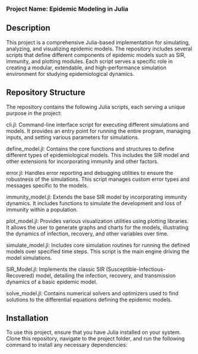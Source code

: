 ### Project Name: Epidemic Modeling in Julia
## Description
This project is a comprehensive Julia-based implementation for simulating, analyzing, and visualizing epidemic models. The repository includes several scripts that define different components of epidemic models such as SIR, immunity, and plotting modules. Each script serves a specific role in creating a modular, extendable, and high-performance simulation environment for studying epidemiological dynamics.

## Repository Structure
The repository contains the following Julia scripts, each serving a unique purpose in the project:

cli.jl: Command-line interface script for executing different simulations and models. It provides an entry point for running the entire program, managing inputs, and setting various parameters for simulations.

define_model.jl: Contains the core functions and structures to define different types of epidemiological models. This includes the SIR model and other extensions for incorporating immunity and other factors.

error.jl: Handles error reporting and debugging utilities to ensure the robustness of the simulations. This script manages custom error types and messages specific to the models.

immunity_model.jl: Extends the base SIR model by incorporating immunity dynamics. It includes functions to simulate the development and loss of immunity within a population.

plot_model.jl: Provides various visualization utilities using plotting libraries. It allows the user to generate graphs and charts for the models, illustrating the dynamics of infection, recovery, and other variables over time.

simulate_model.jl: Includes core simulation routines for running the defined models over specified time steps. This script is the main engine driving the model simulations.

SIR_Model.jl: Implements the classic SIR (Susceptible-Infectious-Recovered) model, detailing the infection, recovery, and transmission dynamics of a basic epidemic model.

solve_model.jl: Contains numerical solvers and optimizers used to find solutions to the differential equations defining the epidemic models.

## Installation
To use this project, ensure that you have Julia installed on your system. Clone this repository, navigate to the project folder, and run the following command to install any necessary dependencies:
